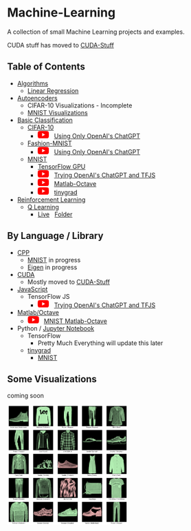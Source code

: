 [logo]: https://github.com/Kinvert/Machine-Learning/blob/master/zData/youtube_logo.png

# Machine-Learning

A collection of small Machine Learning projects and examples.

CUDA stuff has moved to [CUDA-Stuff](https://github.com/Kinvert/CUDA-Stuff)

## Table of Contents

- [Algorithms](https://github.com/Kinvert/Machine-Learning/tree/master/Algorithms)
  - [Linear Regression](https://github.com/Kinvert/Machine-Learning/tree/master/Algorithms/Linear-Regression)
- [Autoencoders](https://github.com/Kinvert/Machine-Learning/tree/master/Autoencoders)
  - CIFAR-10 Visualizations - Incomplete
  - [MNIST Visualizations](https://github.com/Kinvert/Machine-Learning/tree/master/Autoencoders/MNIST-Visualizations)
- [Basic Classification](https://github.com/Kinvert/Machine-Learning/tree/master/Basic-Classification)
  - [CIFAR-10](https://github.com/Kinvert/Machine-Learning/tree/master/Basic-Classification/CIFAR-10)
    - [![Youtube Link][logo]](https://youtu.be/WatCaYXlmto) &nbsp; [Using Only OpenAI's ChatGPT](https://github.com/Kinvert/Machine-Learning/tree/master/Basic-Classification/CIFAR-10)
  - [Fashion-MNIST](https://github.com/Kinvert/Machine-Learning/tree/master/Basic-Classification/Fashion-MNIST)
    - [![Youtube Link][logo]](https://youtu.be/IRfDrkd__VE) &nbsp; [Using Only OpenAI's ChatGPT](https://github.com/Kinvert/Machine-Learning/tree/master/Basic-Classification/Fashion-MNIST)
  - [MNIST](https://github.com/Kinvert/Machine-Learning/tree/master/Basic-Classification/MNIST)
    - [TensorFlow GPU](https://github.com/Kinvert/Machine-Learning/tree/master/Basic-Classification/MNIST/TensorFlow-GPU)
    - [![Youtube Link][logo]](https://youtu.be/MetDgYqPD1I) &nbsp; [Trying OpenAI's ChatGPT and TFJS](https://github.com/Kinvert/Machine-Learning/tree/master/Basic-Classification/MNIST/TensorFlow-JS)
    - [![Youtube Link][logo]](https://youtu.be/6tUtbAbLr84) &nbsp; [Matlab-Octave](https://github.com/Kinvert/Machine-Learning/tree/master/Basic-Classification/MNIST/Matlab-Octave)
    - [![Youtube Link][logo]](https://youtu.be/DSgy-jBqZb0) &nbsp; [tinygrad](https://github.com/Kinvert/Machine-Learning/tree/master/Basic-Classification/MNIST/tinygrad)
- [Reinforcement Learning](https://github.com/Kinvert/Machine-Learning/tree/master/Reinforcement-Learning)
  - [Q Learning](https://github.com/Kinvert/Machine-Learning/tree/master/Reinforcement-Learning/Q-Learning)
    - [Live](https://github.com/Kinvert/Machine-Learning/tree/master/Reinforcement-Learning/Q-Learning/Choose-the-Opposite/index.html) &nbsp; [Folder](https://github.com/Kinvert/Machine-Learning/tree/master/Reinforcement-Learning/Q-Learning/Choose-the-Opposite)
    
## By Language / Library

- [CPP](https://github.com/Kinvert/Machine-Learning/search?l=C%2B%2B)
  - [MNIST](https://github.com/Kinvert/Machine-Learning/tree/master/Basic-Classification/MNIST/CPP) in progress
  - [Eigen](https://github.com/Kinvert/Machine-Learning/tree/master/Basic-Classification/MNIST/CPP) in progress
- [CUDA](https://github.com/Kinvert/Machine-Learning/search?l=CUDA)
  - Mostly moved to [CUDA-Stuff](https://github.com/Kinvert/CUDA-Stuff)
- [JavaScript](https://github.com/Kinvert/Machine-Learning/search?l=JavaScript)
  - TensorFlow JS
    - [![Youtube Link][logo]](https://youtu.be/MetDgYqPD1I) &nbsp; [Trying OpenAI's ChatGPT and TFJS](https://github.com/Kinvert/Machine-Learning/tree/master/Basic-Classification/MNIST/TensorFlow-JS)
- [Matlab/Octave](https://github.com/Kinvert/Machine-Learning/search?l=MATLAB)
  - [![Youtube Link][logo]](https://youtu.be/6tUtbAbLr84) &nbsp; [MNIST Matlab-Octave](https://github.com/Kinvert/Machine-Learning/tree/master/Basic-Classification/MNIST/Matlab-Octave)
- Python / [Jupyter Notebook](https://github.com/Kinvert/Machine-Learning/search?l=Jupyter+Notebook)
  - TensorFlow
    - Pretty Much Everything will update this later
  - [tinygrad](https://github.com/tinygrad/tinygrad)
    - [MNIST](https://github.com/Kinvert/Machine-Learning/tree/master/Basic-Classification/MNIST/tinygrad)

## Some Visualizations

coming soon

[<img alt="Fashion-MNIST" width="280px" src="https://github.com/Kinvert/Machine-Learning/blob/master/Basic-Classification/Fashion-MNIST/ChatGPT-06_result.png" />](https://github.com/Kinvert/Machine-Learning/tree/master/Basic-Classification/Fashion-MNIST)
